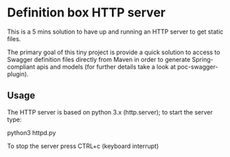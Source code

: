 Definition box HTTP server
=============

This is a 5 mins solution to have up and running an HTTP server to get static files.

The primary goal of this tiny project is provide a quick solution to access to Swagger definition files directly from Maven in order to generate Spring-compliant apis and models (for further details take a look at poc-swagger-plugin).


Usage
-----

The HTTP server is based on python 3.x (http.server); to start the server type:

  python3 httpd.py

To stop the server press CTRL+c (keyboard interrupt)
